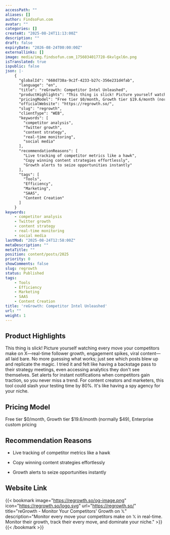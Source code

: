 ```yaml
---
accessPath: ""
aliases: []
author: FindsoFun.com
avatar: ""
categories: []
createAt: "2025-08-24T11:13:00Z"
description: ""
draft: false
expiryDate: "2026-08-24T00:00:00Z"
externallinks: []
image: media/img.findsofun.com_1756034017728-6kvlgxl6n.png
isTranslated: true
ispublic: false
json: |-
    {
      "globalId": "668d738a-9c2f-4233-b27c-356e231d4fab",
      "language": "en",
      "title": "reGrowth: Competitor Intel Unleashed",
      "productHighlights": "This thing is slick! Picture yourself watching every move your competitors make on X—real-time follower growth, engagement spikes, viral content—all laid bare. No more guessing what works; just see which posts blew up and replicate the magic. I tried it and felt like having a backstage pass to their strategy meetings, even accessing analytics they don't see themselves. Set alerts for instant notifications when competitors gain traction, so you never miss a trend. For content creators and marketers, this tool could slash your testing time by 80%. It's like having a spy agency for your niche.",
      "pricingModel": "Free tier $0/month, Growth tier $19.6/month (normally $49), Enterprise custom pricing",
      "officialWebsite": "https://regrowth.so/",
      "slug": "regrowth",
      "clientType": "WEB",
      "keywords": [
        "competitor analysis",
        "Twitter growth",
        "content strategy",
        "real-time monitoring",
        "social media"
      ],
      "recommendationReasons": [
        "Live tracking of competitor metrics like a hawk",
        "Copy winning content strategies effortlessly",
        "Growth alerts to seize opportunities instantly"
      ],
      "tags": [
        "Tools",
        "Efficiency",
        "Marketing",
        "SAAS",
        "Content Creation"
      ]
    }
keywords:
    - competitor analysis
    - Twitter growth
    - content strategy
    - real-time monitoring
    - social media
lastMod: "2025-08-24T12:58:00Z"
metaDescription: ""
metaTitle: ""
position: content/posts/2025
priority: 0
showComments: false
slug: regrowth
status: Published
tags:
    - Tools
    - Efficiency
    - Marketing
    - SAAS
    - Content Creation
title: 'reGrowth: Competitor Intel Unleashed'
url: ""
weight: 1
---
```

## Product Highlights
This thing is slick! Picture yourself watching every move your competitors make on X—real-time follower growth, engagement spikes, viral content—all laid bare. No more guessing what works; just see which posts blew up and replicate the magic. I tried it and felt like having a backstage pass to their strategy meetings, even accessing analytics they don't see themselves. Set alerts for instant notifications when competitors gain traction, so you never miss a trend. For content creators and marketers, this tool could slash your testing time by 80%. It's like having a spy agency for your niche.

## Pricing Model
<!--more-->Free tier $0/month, Growth tier $19.6/month (normally $49), Enterprise custom pricing

## Recommendation Reasons
- Live tracking of competitor metrics like a hawk

- Copy winning content strategies effortlessly

- Growth alerts to seize opportunities instantly

## Website Link
{{< bookmark image="https://regrowth.so/og-image.png" icon="https://regrowth.so/logo.svg" url="https://regrowth.so/" title="reGrowth - Monitor Your Competitors' Growth on 𝕏" description="Monitor every move your competitors make on 𝕏 in real-time. Monitor their growth, track their every move, and dominate your niche." >}}
{{< /bookmark >}}


